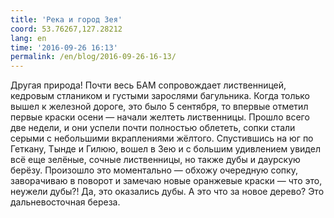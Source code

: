 ```yaml
---
title: 'Река и город Зея'
coord: 53.76267,127.28212
lang: en
time: '2016-09-26 16:13'
permalink: /en/blog/2016-09-26-16-13/
---
```


Другая природа! Почти весь БАМ сопровождает лиственницей, кедровым стлаником и густыми зарослями багульника. Когда только вышел к железной дороге, это было 5 сентября, то впервые отметил первые краски осени — начали желтеть лиственницы. Прошло всего две недели, и они успели почти полностью облететь, сопки стали серыми с небольшими вкраплениями жёлтого. Спустившись на юг по Геткану, Тынде и Гилюю, вошел в Зею и с большим удивлением увидел всё еще зелёные, сочные лиственницы, но также дубы и даурскую берёзу. Произошло это моментально — обхожу очередную сопку, заворачиваю в поворот и замечаю новые оранжевые краски — что это, неужели дубы?! Да, это оказались дубы. А это что за новое дерево? Это дальневосточная береза.
